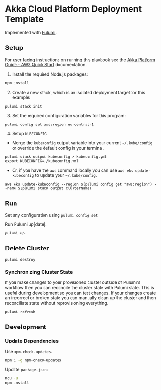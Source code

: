  # Akka Cloud Platform Deployment Template

Implemented with [Pulumi](https://www.pulumi.com/).

## Setup 

For user facing instructions on running this playbook see the [Akka Platform Guide - AWS Quick Start](https://developer.lightbend.com/docs/akka-platform-guide/deployment/aws-install-quickstart.html) documentation.

1. Install the required Node.js packages:

```bash
npm install
```

2. Create a new stack, which is an isolated deployment target for this example:

```bash
pulumi stack init
```

3. Set the required configuration variables for this program:

```bash
pulumi config set aws:region eu-central-1
```

4. Setup `KUBECONFIG`

  * Merge the `kubeconfig` output variable into your current `~/.kube/config` or override the default config in your terminal.

  
  ```
  pulumi stack output kubeconfig > kubeconfig.yml
  export KUBECONFIG=./kubeconfig.yml 
  ```
  
  * Or, if you have the `aws` command locally you can use `aws eks update-kubeconfig` to update your `~/.kube/config`.
  
  ```
  aws eks update-kubeconfig --region $(pulumi config get "aws:region") --name $(pulumi stack output clusterName)
  ```

## Run

Set any configuration using `pulumi config set`

Run Pulumi up[date]:

```bash
pulumi up
```

## Delete Cluster

```bash
pulumi destroy
```

### Synchronizing Cluster State

If you make changes to your provisioned cluster outside of Pulumi's workflow then you can reconcile the cluster state with Pulumi state.
This is useful during development so you can test changes. If your changes create an incorrect or broken state you can manually clean up the cluster and then reconciliate state without reprovisioning everything.


```bash
pulumi refresh
```

## Development

### Update Dependencies

Use `npm-check-updates`.

```bash
npm i -g npm-check-updates
```

Update `package.json`:

```bash
ncu -u
npm install
```
